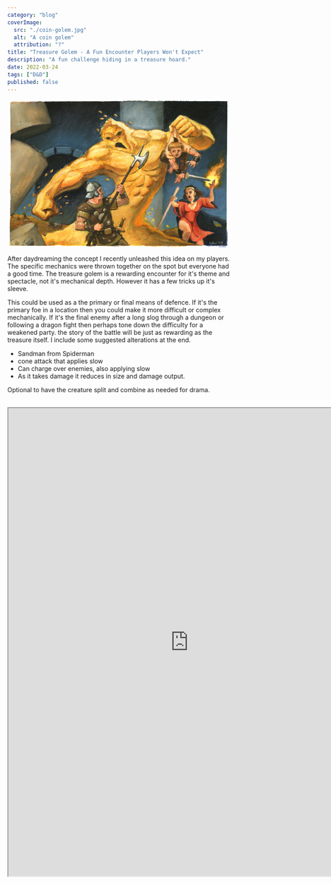 ```yaml
---
category: "blog"
coverImage:
  src: "./coin-golem.jpg"
  alt: "A coin golem"
  attribution: "?"
title: "Treasure Golem - A Fun Encounter Players Won't Expect"
description: "A fun challenge hiding in a treasure hoard."
date: 2022-03-24
tags: ["D&D"]
published: false
---
```


![alt text](./coin-golem.jpg "hover text")

After daydreaming the concept I recently unleashed this idea on my players. The specific mechanics were thrown together on the spot but everyone had a good time. The treasure golem is a rewarding encounter for it's theme and spectacle, not it's mechanical depth. However it has a few tricks up it's sleeve.

This could be used as a the primary or final means of defence. If it's the primary foe in a location then you could make it more difficult or complex mechanically. If it's the final enemy after a long slog through a dungeon or following a dragon fight then perhaps tone down the difficulty for a weakened party. the story of the battle will be just as rewarding as the treasure itself. I include some suggested alterations at the end.

- Sandman from Spiderman
- cone attack that applies slow
- Can charge over enemies, also applying slow
- As it takes damage it reduces in size and damage output.

Optional to have the creature split and combine as needed for drama.

<br>

<iframe src="https://homebrewery.naturalcrit.com/print/HJxYacZSV"
title="title of iframe content"
height="1060px";
width="813px";
loading="lazy">
